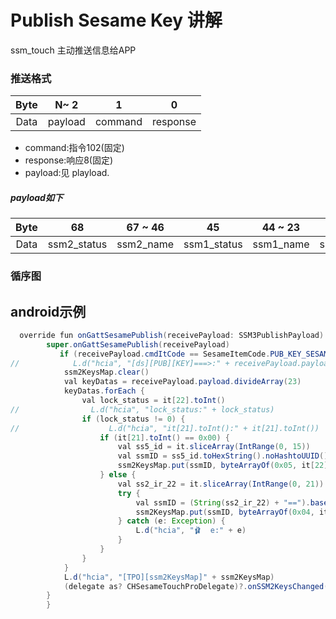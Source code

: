 # Publish Sesame Key 讲解

ssm_touch 主动推送信息给APP

### 推送格式

| Byte  |   N~ 2   |   1   |     0      |
|:---:|:--------:|:----:|:-----:|
| Data | payload     | command |response   |

- command:指令102(固定)
- response:响应8(固定)
- payload:见 playload.

##### **payload如下**

|Byte	|68	|67 ~ 46	|45|	44 ~ 23	|22	|21 ~ 0|
|:---:|:---:|:---:|:---:|:---:|:---:|:---:|
|Data|	ssm2_status	|ssm2_name|	ssm1_status	|ssm1_name	|ssm0_status|	ssm0_name|

### 循序图

<!-- ![icon](public_sesame_key.svg) -->

## android示例

``` java
  override fun onGattSesamePublish(receivePayload: SSM3PublishPayload) {
        super.onGattSesamePublish(receivePayload)
           if (receivePayload.cmdItCode == SesameItemCode.PUB_KEY_SESAME.value) {
//            L.d("hcia", "[ds][PUB][KEY]===>:" + receivePayload.payload.toHexString())
            ssm2KeysMap.clear()
            val keyDatas = receivePayload.payload.divideArray(23)
            keyDatas.forEach {
                val lock_status = it[22].toInt()
//                L.d("hcia", "lock_status:" + lock_status)
                if (lock_status != 0) {
//                    L.d("hcia", "it[21].toInt():" + it[21].toInt())
                    if (it[21].toInt() == 0x00) {
                        val ss5_id = it.sliceArray(IntRange(0, 15))
                        val ssmID = ss5_id.toHexString().noHashtoUUID().toString()
                        ssm2KeysMap.put(ssmID, byteArrayOf(0x05, it[22]))
                    } else {
                        val ss2_ir_22 = it.sliceArray(IntRange(0, 21))
                        try {
                            val ssmID = (String(ss2_ir_22) + "==").base64decodeHex().noHashtoUUID().toString()
                            ssm2KeysMap.put(ssmID, byteArrayOf(0x04, it[22]))
                        } catch (e: Exception) {
                            L.d("hcia", "🩰  e:" + e)
                        }
                    }
                }
            }
            L.d("hcia", "[TPO][ssm2KeysMap]" + ssm2KeysMap)
            (delegate as? CHSesameTouchProDelegate)?.onSSM2KeysChanged(this, ssm2KeysMap)
        }
        }
 
```
  

